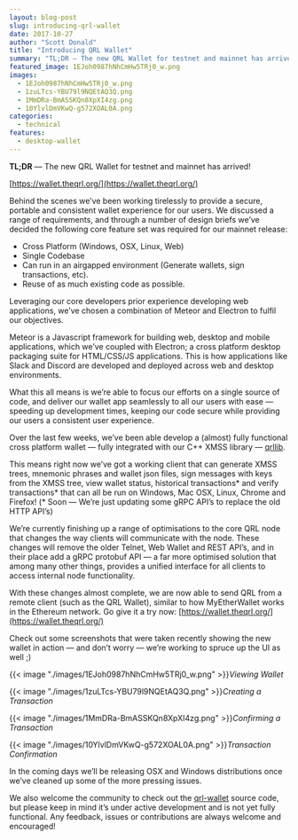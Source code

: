 ```yaml
---
layout: blog-post
slug: introducing-qrl-wallet
date: 2017-10-27
author: "Scott Donald"
title: "Introducing QRL Wallet"
summary: "TL;DR — The new QRL Wallet for testnet and mainnet has arrived!"
featured_image: 1EJoh0987hNhCmHw5TRj0_w.png
images:
  - 1EJoh0987hNhCmHw5TRj0_w.png
  - 1zuLTcs-YBU79l9NQEtAQ3Q.png
  - 1MmDRa-BmASSKQn8XpXI4zg.png
  - 10YlvlDmVKwQ-g572XOAL0A.png
categories:
  - technical
features:
  - desktop-wallet
---
```


**TL;DR** — The new QRL Wallet for testnet and mainnet has arrived!

[https://wallet.theqrl.org/](https://wallet.theqrl.org/)

Behind the scenes we’ve been working tirelessly to provide a secure, portable and consistent wallet experience for our users. We discussed a range of requirements, and through a number of design briefs we’ve decided the following core feature set was required for our mainnet release:

- Cross Platform (Windows, OSX, Linux, Web)
- Single Codebase
- Can run in an airgapped environment (Generate wallets, sign transactions, etc).
- Reuse of as much existing code as possible.

Leveraging our core developers prior experience developing web applications, we’ve chosen a combination of Meteor and Electron to fulfil our objectives.

Meteor is a Javascript framework for building web, desktop and mobile applications, which we’ve coupled with Electron; a cross platform desktop packaging suite for HTML/CSS/JS applications. This is how applications like Slack and Discord are developed and deployed across web and desktop environments.

What this all means is we’re able to focus our efforts on a single source of code, and deliver our wallet app seamlessly to all our users with ease — speeding up development times, keeping our code secure while providing our users a consistent user experience.

Over the last few weeks, we’ve been able develop a (almost) fully functional cross platform wallet — fully integrated with our C++ XMSS library — [qrllib](https://github.com/theQRL/qrllib).

This means right now we’ve got a working client that can generate XMSS trees, mnemonic phrases and wallet json files, sign messages with keys from the XMSS tree, view wallet status, historical transactions* and verify transactions* that can all be run on Windows, Mac OSX, Linux, Chrome and Firefox! (* Soon — We’re just updating some gRPC API’s to replace the old HTTP API’s)

We’re currently finishing up a range of optimisations to the core QRL node that changes the way clients will communicate with the node. These changes will remove the older Telnet, Web Wallet and REST API’s, and in their place add a gRPC protobuf API — a far more optimised solution that among many other things, provides a unified interface for all clients to access internal node functionality.

With these changes almost complete, we are now able to send QRL from a remote client (such as the QRL Wallet), similar to how MyEtherWallet works in the Ethereum network. Go give it a try now: [https://wallet.theqrl.org/](https://wallet.theqrl.org/)

Check out some screenshots that were taken recently showing the new wallet in action — and don’t worry — we’re working to spruce up the UI as well ;)

{{< image "./images/1EJoh0987hNhCmHw5TRj0_w.png" >}}*Viewing Wallet*

{{< image "./images/1zuLTcs-YBU79l9NQEtAQ3Q.png" >}}*Creating a Transaction*

{{< image "./images/1MmDRa-BmASSKQn8XpXI4zg.png" >}}*Confirming a Transaction*

{{< image "./images/10YlvlDmVKwQ-g572XOAL0A.png" >}}*Transaction Confirmation*

In the coming days we’ll be releasing OSX and Windows distributions once we’ve cleaned up some of the more pressing issues.

We also welcome the community to check out the [qrl-wallet](https://github.com/theQRL/qrl-wallet) source code, but please keep in mind it’s under active development and is not yet fully functional. Any feedback, issues or contributions are always welcome and encouraged!